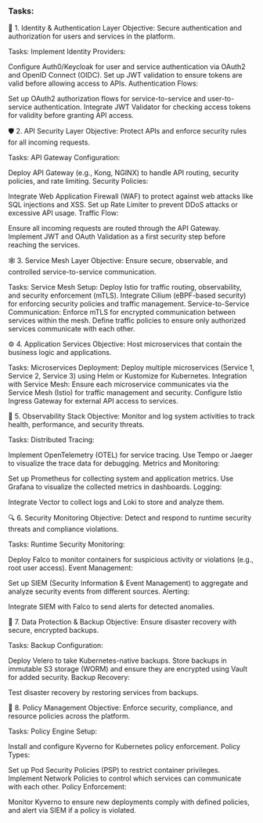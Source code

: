 ### Tasks: 


🔑 1. Identity & Authentication Layer
Objective:
Secure authentication and authorization for users and services in the platform.

Tasks:
Implement Identity Providers:

Configure Auth0/Keycloak for user and service authentication via OAuth2 and OpenID Connect (OIDC).
Set up JWT validation to ensure tokens are valid before allowing access to APIs.
Authentication Flows:

Set up OAuth2 authorization flows for service-to-service and user-to-service authentication.
Integrate JWT Validator for checking access tokens for validity before granting API access.

🛡️ 2. API Security Layer
Objective:
Protect APIs and enforce security rules for all incoming requests.

Tasks:
API Gateway Configuration:

Deploy API Gateway (e.g., Kong, NGINX) to handle API routing, security policies, and rate limiting.
Security Policies:

Integrate Web Application Firewall (WAF) to protect against web attacks like SQL injections and XSS.
Set up Rate Limiter to prevent DDoS attacks or excessive API usage.
Traffic Flow:

Ensure all incoming requests are routed through the API Gateway.
Implement JWT and OAuth Validation as a first security step before reaching the services.

🕸️ 3. Service Mesh Layer
Objective:
Ensure secure, observable, and controlled service-to-service communication.

Tasks:
Service Mesh Setup:
Deploy Istio for traffic routing, observability, and security enforcement (mTLS).
Integrate Cilium (eBPF-based security) for enforcing security policies and traffic management.
Service-to-Service Communication:
Enforce mTLS for encrypted communication between services within the mesh.
Define traffic policies to ensure only authorized services communicate with each other.

⚙️ 4. Application Services
Objective:
Host microservices that contain the business logic and applications.

Tasks:
Microservices Deployment:
Deploy multiple microservices (Service 1, Service 2, Service 3) using Helm or Kustomize for Kubernetes.
Integration with Service Mesh:
Ensure each microservice communicates via the Service Mesh (Istio) for traffic management and security.
Configure Istio Ingress Gateway for external API access to services.

📡 5. Observability Stack
Objective:
Monitor and log system activities to track health, performance, and security threats.

Tasks:
Distributed Tracing:

Implement OpenTelemetry (OTEL) for service tracing.
Use Tempo or Jaeger to visualize the trace data for debugging.
Metrics and Monitoring:

Set up Prometheus for collecting system and application metrics.
Use Grafana to visualize the collected metrics in dashboards.
Logging:

Integrate Vector to collect logs and Loki to store and analyze them.

🔍 6. Security Monitoring
Objective:
Detect and respond to runtime security threats and compliance violations.

Tasks:
Runtime Security Monitoring:

Deploy Falco to monitor containers for suspicious activity or violations (e.g., root user access).
Event Management:

Set up SIEM (Security Information & Event Management) to aggregate and analyze security events from different sources.
Alerting:

Integrate SIEM with Falco to send alerts for detected anomalies.

💾 7. Data Protection & Backup
Objective:
Ensure disaster recovery with secure, encrypted backups.

Tasks:
Backup Configuration:

Deploy Velero to take Kubernetes-native backups.
Store backups in immutable S3 storage (WORM) and ensure they are encrypted using Vault for added security.
Backup Recovery:

Test disaster recovery by restoring services from backups.

📝 8. Policy Management
Objective:
Enforce security, compliance, and resource policies across the platform.

Tasks:
Policy Engine Setup:

Install and configure Kyverno for Kubernetes policy enforcement.
Policy Types:

Set up Pod Security Policies (PSP) to restrict container privileges.
Implement Network Policies to control which services can communicate with each other.
Policy Enforcement:

Monitor Kyverno to ensure new deployments comply with defined policies, and alert via SIEM if a policy is violated.
